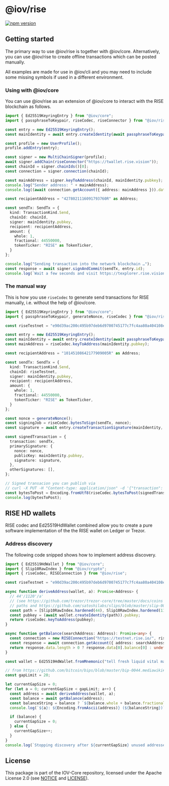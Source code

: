 # @iov/rise

[![npm version](https://img.shields.io/npm/v/@iov/rise.svg)](https://www.npmjs.com/package/@iov/rise)

## Getting started

The primary way to use @iov/rise is together with @iov/core. Alternatively,
you can use @iov/rise to create offline transactions which can be posted manually.

All examples are made for use in @iov/cli and you may need to include some
missing symbols if used in a different environment.

### Using with @iov/core

You can use @iov/rise as an extension of @iov/core to interact with the
RISE blockchain as follows.

```ts
import { Ed25519KeyringEntry } from "@iov/core";
import { passphraseToKeypair, riseCodec, riseConnector } from "@iov/rise";

const entry = new Ed25519KeyringEntry();
const mainIdentity = await entry.createIdentity(await passphraseToKeypair("squeeze frog deposit chase sudden clutch fortune spring tone have snow column"));

const profile = new UserProfile();
profile.addEntry(entry);

const signer = new MultiChainSigner(profile);
await signer.addChain(riseConnector("https://twallet.rise.vision"));
const chainId = signer.chainIds()[0];
const connection = signer.connection(chainId);

const mainAddress = signer.keyToAddress(chainId, mainIdentity.pubkey);
console.log("Sender address: " + mainAddress);
console.log((await connection.getAccount({ address: mainAddress })).data[0].balance);

const recipientAddress = "4278021116091793760R" as Address;

const sendTx: SendTx = {
  kind: TransactionKind.Send,
  chainId: chainId,
  signer: mainIdentity.pubkey,
  recipient: recipientAddress,
  amount: {
    whole: 1,
    fractional: 44550000,
    tokenTicker: "RISE" as TokenTicker,
  }
};

console.log("Sending transaction into the network blockchain …");
const response = await signer.signAndCommit(sendTx, entry.id);
console.log(`Wait a few seconds and visit https://texplorer.rise.vision/tx/${Encoding.fromAscii(response.data.txid)}`);
```

### The manual way

This is how you use `riseCodec` to generate send transactions
for RISE manually, i.e. without the help of @iov/core.

```ts
import { Ed25519KeyringEntry } from "@iov/core";
import { passphraseToKeypair, generateNonce, riseCodec } from "@iov/rise";

const riseTestnet = "e90d39ac200c495b97deb6d9700745177c7fc4aa80a404108ec820cbeced054c" as ChainId;

const entry = new Ed25519KeyringEntry();
const mainIdentity = await entry.createIdentity(await passphraseToKeypair("squeeze frog deposit chase sudden clutch fortune spring tone have snow column"));
const mainAddress = riseCodec.keyToAddress(mainIdentity.pubkey);

const recipientAddress = "10145108642177909005R" as Address;

const sendTx: SendTx = {
  kind: TransactionKind.Send,
  chainId: riseTestnet,
  signer: mainIdentity.pubkey,
  recipient: recipientAddress,
  amount: {
    whole: 1,
    fractional: 44550000,
    tokenTicker: "RISE" as TokenTicker,
  }
};

const nonce = generateNonce();
const signingJob = riseCodec.bytesToSign(sendTx, nonce);
const signature = await entry.createTransactionSignature(mainIdentity, signingJob.bytes, signingJob.prehashType, riseTestnet);

const signedTransaction = {
  transaction: sendTx,
  primarySignature: {
    nonce: nonce,
    publicKey: mainIdentity.pubkey,
    signature: signature,
  },
  otherSignatures: [],
};

// Signed transacion you can publish via
// curl -X PUT -H "Content-type: application/json" -d '{"transaction": INSERT_HERE}' https://twallet.rise.vision/api/transactions
const bytesToPost = Encoding.fromUtf8(riseCodec.bytesToPost(signedTransaction));
console.log(bytesToPost);
```

## RISE HD wallets

RISE codec and Ed25519HdWallet combined allow you to create a pure
software implementation of the the RISE wallet on Ledger or Trezor.

### Address discovery

The following code snipped shows how to implement address discovery.

```ts
import { Ed25519HdWallet } from "@iov/core";
import { Slip10RawIndex } from "@iov/crypto";
import { riseCodec, RISEConnection } from "@iov/rise";

const riseTestnet = "e90d39ac200c495b97deb6d9700745177c7fc4aa80a404108ec820cbeced054c" as ChainId;

async function deriveAddress(wallet, a): Promise<Address> {
  // 44'/1120'/a'
  // (see https://github.com/trezor/trezor-core/tree/master/docs/coins for account based derivation
  // paths and https://github.com/satoshilabs/slips/blob/master/slip-0044.md for RISE coin type)
  const path = [Slip10RawIndex.hardened(44), Slip10RawIndex.hardened(1120), Slip10RawIndex.hardened(a)]
  const pubkey = (await wallet.createIdentity(path)).pubkey;
  return riseCodec.keyToAddress(pubkey);
}

async function getBalance(searchAddress: Address): Promise<any> {
  const connection = new RISEConnection("https://testnet.rise.io/", riseTestnet);
  const response = await connection.getAccount({ address: searchAddress });
  return response.data.length > 0 ? response.data[0].balance[0] : undefined;
}

const wallet = Ed25519HdWallet.fromMnemonic("tell fresh liquid vital machine rhythm uncle tomato grow room vacuum neutral");

// from https://github.com/bitcoin/bips/blob/master/bip-0044.mediawiki#address-gap-limit
const gapLimit = 20;

let currentGapSize = 0;
for (let a = 0; currentGapSize < gapLimit; a++) {
  const address = await deriveAddress(wallet, a);
  const balance = await getBalance(address);
  const balanceString = balance ? `${balance.whole + balance.fractional/100000000} RISE` : "unknown";
  console.log(`${a}: ${Encoding.fromAscii(address)} (${balanceString})`);

  if (balance) {
    currentGapSize = 0;
  } else {
    currentGapSize++;
  }
}
console.log(`Stopping discovery after ${currentGapSize} unused addresses in a row.`);
```

## License

This package is part of the IOV-Core repository, licensed under the Apache License 2.0
(see [NOTICE](https://github.com/iov-one/iov-core/blob/master/NOTICE) and [LICENSE](https://github.com/iov-one/iov-core/blob/master/LICENSE)).
